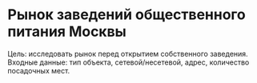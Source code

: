 # Рынок заведений общественного питания Москвы
Цель: исследовать рынок перед открытием собственного заведения.
Входные данные: тип объекта, сетевой/несетевой, адрес, количество посадочных мест.